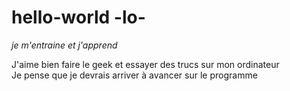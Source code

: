 # hello-world -lo-  

*je m'entraine et j'apprend*

J'aime bien faire le geek et essayer des trucs sur mon ordinateur  
Je pense que je devrais arriver à avancer sur le programme   


